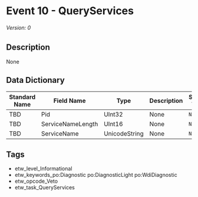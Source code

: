# Event 10 - QueryServices
###### Version: 0

## Description
None

## Data Dictionary
|Standard Name|Field Name|Type|Description|Sample Value|
|---|---|---|---|---|
|TBD|Pid|UInt32|None|`None`|
|TBD|ServiceNameLength|UInt16|None|`None`|
|TBD|ServiceName|UnicodeString|None|`None`|

## Tags
* etw_level_Informational
* etw_keywords_po:Diagnostic po:DiagnosticLight po:WdiDiagnostic
* etw_opcode_Veto
* etw_task_QueryServices